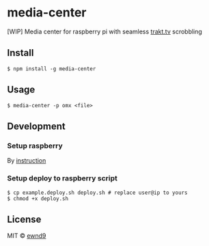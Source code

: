 # media-center

[WIP] Media center for raspberry pi with seamless [trakt.tv](http://trakt.tv/) scrobbling

## Install

```
$ npm install -g media-center
```

## Usage

```
$ media-center -p omx <file>
```

## Development

### Setup raspberry

By [instruction](docs/raspberry-setup.md)

### Setup deploy to raspberry script

```
$ cp example.deploy.sh deploy.sh # replace user@ip to yours
$ chmod +x deploy.sh
```

## License

MIT © [ewnd9](http://ewnd9.com)
